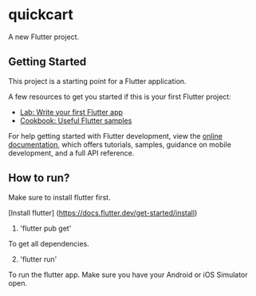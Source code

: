 # quickcart

A new Flutter project.

## Getting Started

This project is a starting point for a Flutter application.

A few resources to get you started if this is your first Flutter project:

- [Lab: Write your first Flutter app](https://docs.flutter.dev/get-started/codelab)
- [Cookbook: Useful Flutter samples](https://docs.flutter.dev/cookbook)

For help getting started with Flutter development, view the
[online documentation](https://docs.flutter.dev/), which offers tutorials,
samples, guidance on mobile development, and a full API reference.

## How to run?

Make sure to install flutter first.

[Install flutter] (https://docs.flutter.dev/get-started/install)

1. 'flutter pub get'

To get all dependencies.

2. 'flutter run'

To run the flutter app. Make sure you have your Android or iOS Simulator open.